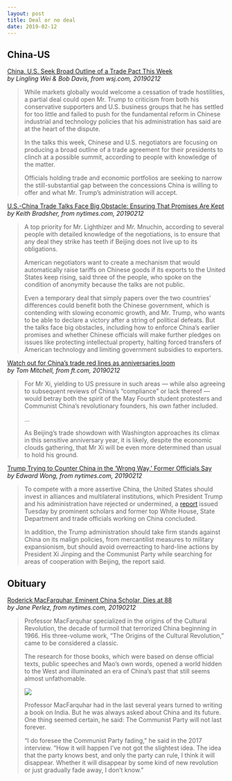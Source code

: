 ```yaml
---
layout: post
title: Deal or no deal
date: 2019-02-12
---
```


## China-US

[China, U.S. Seek Broad Outline of a Trade Pact This Week](https://www.wsj.com/articles/china-u-s-seek-to-narrow-gap-on-trade-for-trump-xi-to-close-at-summit-11549976897) <br> *by Lingling Wei & Bob Davis, from wsj.com, 20190212*

> While markets globally would welcome a cessation of trade hostilities, a partial deal could open Mr. Trump to criticism from both his conservative supporters and U.S. business groups that he has settled for too little and failed to push for the fundamental reform in Chinese industrial and technology policies that his administration has said are at the heart of the dispute.
>
> In the talks this week, Chinese and U.S. negotiators are focusing on producing a broad outline of a trade agreement for their presidents to clinch at a possible summit, according to people with knowledge of the matter.
>
> Officials holding trade and economic portfolios are seeking to narrow the still-substantial gap between the concessions China is willing to offer and what Mr. Trump’s administration will accept.

[U.S.-China Trade Talks Face Big Obstacle: Ensuring That Promises Are Kept](https://www.nytimes.com/2019/02/12/business/us-china-trade-talks.html) <br> *by Keith Bradsher, from nytimes.com, 20190212*

> A top priority for Mr. Lighthizer and Mr. Mnuchin, according to several people with detailed knowledge of the negotiations, is to ensure that any deal they strike has teeth if Beijing does not live up to its obligations.
>
> American negotiators want to create a mechanism that would automatically raise tariffs on Chinese goods if its exports to the United States keep rising, said three of the people, who spoke on the condition of anonymity because the talks are not public.
>
> Even a temporary deal that simply papers over the two countries’ differences could benefit both the Chinese government, which is contending with slowing economic growth, and Mr. Trump, who wants to be able to declare a victory after a string of political defeats. But the talks face big obstacles, including how to enforce China’s earlier promises and whether Chinese officials will make further pledges on issues like protecting intellectual property, halting forced transfers of American technology and limiting government subsidies to exporters.

[Watch out for China’s trade red lines as anniversaries loom](https://www.ft.com/content/aeba2484-2b91-11e9-a5ab-ff8ef2b976c7) <br> *by Tom Mitchell, from ft.com, 20190212*

> For Mr Xi, yielding to US pressure in such areas — while also agreeing to subsequent reviews of China’s “compliance” or lack thereof — would betray both the spirit of the May Fourth student protesters and Communist China’s revolutionary founders, his own father included. 
>
> ...
>
> As Beijing’s trade showdown with Washington approaches its climax in this sensitive anniversary year, it is likely, despite the economic clouds gathering, that Mr Xi will be even more determined than usual to hold his ground.

[Trump Trying to Counter China in the ‘Wrong Way,’ Former Officials Say](https://www.nytimes.com/2019/02/12/us/politics/china-trump.html) <br> *by Edward Wong, from nytimes.com, 20190212*

> To compete with a more assertive China, the United States should invest in alliances and multilateral institutions, which President Trump and his administration have rejected or undermined, a [report](https://asiasociety.org/sites/default/files/inline-files/CourseCorrection_FINAL_2.7.19_1.pdf) issued Tuesday by prominent scholars and former top White House, State Department and trade officials working on China concluded.
>
> In addition, the Trump administration should take firm stands against China on its malign policies, from mercantilist measures to military expansionism, but should avoid overreacting to hard-line actions by President Xi Jinping and the Communist Party while searching for areas of cooperation with Beijing, the report said.

## Obituary

[Roderick MacFarquhar, Eminent China Scholar, Dies at 88](https://www.nytimes.com/2019/02/12/obituaries/roderick-macfarquhar-dead.html) <br> *by Jane Perlez, from nytimes.com, 20190212*

> Professor MacFarquhar specialized in the origins of the Cultural Revolution, the decade of turmoil that terrorized China beginning in 1966. His three-volume work, “The Origins of the Cultural Revolution,” came to be considered a classic.
>
> The research for those books, which were based on dense official texts, public speeches and Mao’s own words, opened a world hidden to the West and illuminated an era of China’s past that still seems almost unfathomable.
>
> ![](https://static01.nyt.com/images/2019/02/13/obituaries/13MACFARQUHAR1/merlin_150599046_13bf29c9-9de5-417c-b289-8babe0ded176-jumbo.jpg?quality=90&auto=webp)
>
> Professor MacFarquhar had in the last several years turned to writing a book on India. But he was always asked about China and its future. One thing seemed certain, he said: The Communist Party will not last forever.
>
> “I do foresee the Communist Party fading,” he said in the 2017 interview. “How it will happen I’ve not got the slightest idea. The idea that the party knows best, and only the party can rule, I think it will disappear. Whether it will disappear by some kind of new revolution or just gradually fade away, I don’t know.”